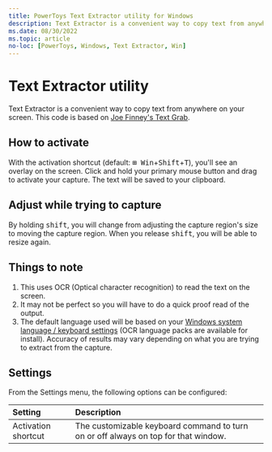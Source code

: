 ```yaml
---
title: PowerToys Text Extractor utility for Windows
description: Text Extractor is a convenient way to copy text from anywhere on your screen.
ms.date: 08/30/2022
ms.topic: article
no-loc: [PowerToys, Windows, Text Extractor, Win]
---
```


# Text Extractor utility

Text Extractor is a convenient way to copy text from anywhere on your screen. This code is based on [Joe Finney's Text Grab](https://github.com/TheJoeFin/Text-Grab).

## How to activate

With the activation shortcut (default: <kbd>⊞ Win</kbd>+<kbd>Shift</kbd>+<kbd>T</kbd>), you'll see an overlay on the screen. Click and hold your primary mouse button and drag to activate your capture. The text will be saved to your clipboard.

## Adjust while trying to capture

By holding <kbd>shift</kbd>, you will change from adjusting the capture region's size to moving the capture region. When you release <kbd>shift</kbd>, you will be able to resize again.

## Things to note

1. This uses OCR (Optical character recognition) to read the text on the screen.  
2. It may not be perfect so you will have to do a quick proof read of the output.
3. The default language used will be based on your [Windows system language / keyboard settings](https://support.microsoft.com/windows/manage-the-input-and-display-language-settings-in-windows-12a10cb4-8626-9b77-0ccb-5013e0c7c7a2) (OCR language packs are available for install). Accuracy of results may vary depending on what you are trying to extract from the capture.

## Settings

From the Settings menu, the following options can be configured:

| Setting | Description |
| :--- | :--- |
| Activation shortcut | The customizable keyboard command to turn on or off always on top for that window. |
